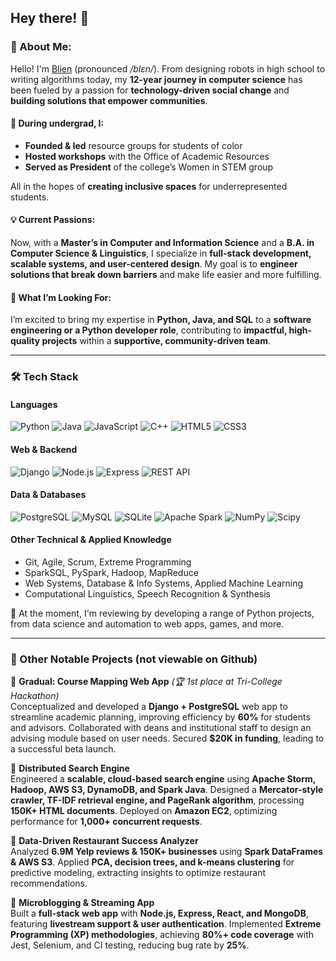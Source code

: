 ## Hey there! 👋 

### 💫 About Me:
Hello! I'm [Blien](https://www.linkedin.com/in/blien-habtu/) (pronounced _/blɛn/_). From designing robots in high school to writing algorithms today, my **12-year journey in computer science** has been fueled by a passion for **technology-driven social change** and **building solutions that empower communities**.  

#### 🌱 During undergrad, I:  
- **Founded & led** resource groups for students of color  
- **Hosted workshops** with the Office of Academic Resources  
- **Served as President** of the college’s Women in STEM group  

All in the hopes of **creating inclusive spaces** for underrepresented students.  

#### 💡 Current Passions:
Now, with a **Master’s in Computer and Information Science** and a **B.A. in Computer Science & Linguistics**, I specialize in **full-stack development, scalable systems, and user-centered design**. My goal is to **engineer solutions that break down barriers** and make life easier and more fulfilling.  

#### 🎯 What I’m Looking For: 
I’m excited to bring my expertise in **Python, Java, and SQL** to a **software engineering or a Python developer role**, contributing to **impactful, high-quality projects** within a **supportive, community-driven team**. 


---
### 🛠 Tech Stack  
#### **Languages**  
![Python](https://img.shields.io/badge/Python-3776AB?style=for-the-badge&logo=python&logoColor=white)  ![Java](https://img.shields.io/badge/Java-ED8B00?style=for-the-badge&logo=openjdk&logoColor=white)  ![JavaScript](https://img.shields.io/badge/JavaScript-F7DF1E?style=for-the-badge&logo=javascript&logoColor=black)  ![C++](https://img.shields.io/badge/C++-00599C?style=for-the-badge&logo=cplusplus&logoColor=white)  ![HTML5](https://img.shields.io/badge/html5-%23E34F26.svg?style=for-the-badge&logo=html5&logoColor=white) ![CSS3](https://img.shields.io/badge/css3-%231572B6.svg?style=for-the-badge&logo=css3&logoColor=white) 

#### **Web & Backend**  
![Django](https://img.shields.io/badge/Django-092E20?style=for-the-badge&logo=django&logoColor=white)  ![Node.js](https://img.shields.io/badge/Node.js-43853D?style=for-the-badge&logo=node.js&logoColor=white)  ![Express](https://img.shields.io/badge/Express.js-000000?style=for-the-badge&logo=express&logoColor=white)  ![REST API](https://img.shields.io/badge/RESTful_APIs-008080?style=for-the-badge) 

#### **Data & Databases**  
![PostgreSQL](https://img.shields.io/badge/PostgreSQL-336791?style=for-the-badge&logo=postgresql&logoColor=white)  ![MySQL](https://img.shields.io/badge/MySQL-4479A1?style=for-the-badge&logo=mysql&logoColor=white) ![SQLite](https://img.shields.io/badge/sqlite-%2307405e.svg?style=for-the-badge&logo=sqlite&logoColor=white)  ![Apache Spark](https://img.shields.io/badge/Apache%20Spark-E25A1C?style=for-the-badge&logo=apachespark&logoColor=white)  ![NumPy](https://img.shields.io/badge/numpy-%23013243.svg?style=for-the-badge&logo=numpy&logoColor=white) ![Scipy](https://img.shields.io/badge/SciPy-%230C55A5.svg?style=for-the-badge&logo=scipy&logoColor=%white)

#### **Other Technical & Applied Knowledge**  
- Git, Agile, Scrum, Extreme Programming  
- SparkSQL, PySpark, Hadoop, MapReduce  
- Web Systems, Database & Info Systems, Applied Machine Learning
- Computational Linguistics, Speech Recognition & Synthesis

🚀 At the moment, I'm reviewing by developing a range of Python projects, from data science and automation to web apps, games, and more.

---

### 📂 Other Notable Projects (not viewable on Github)

📌 **Gradual: Course Mapping Web App** *(🏆 1st place at Tri-College Hackathon)*  
Conceptualized and developed a **Django + PostgreSQL** web app to streamline academic planning, improving efficiency by **60%** for students and advisors. Collaborated with deans and institutional staff to design an advising module based on user needs. Secured **$20K in funding**, leading to a successful beta launch.   

📌 **Distributed Search Engine**  
Engineered a **scalable, cloud-based search engine** using **Apache Storm, Hadoop, AWS S3, DynamoDB, and Spark Java**. Designed a **Mercator-style crawler, TF-IDF retrieval engine, and PageRank algorithm**, processing **150K+ HTML documents**. Deployed on **Amazon EC2**, optimizing performance for **1,000+ concurrent requests**.  

📌 **Data-Driven Restaurant Success Analyzer**  
Analyzed **6.9M Yelp reviews & 150K+ businesses** using **Spark DataFrames & AWS S3**. Applied **PCA, decision trees, and k-means clustering** for predictive modeling, extracting insights to optimize restaurant recommendations.  

📌 **Microblogging & Streaming App**  
Built a **full-stack web app** with **Node.js, Express, React, and MongoDB**, featuring **livestream support & user authentication**. Implemented **Extreme Programming (XP) methodologies**, achieving **80%+ code coverage** with Jest, Selenium, and CI testing, reducing bug rate by **25%**.  
